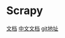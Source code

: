 # Scrapy
[文档](https://docs.scrapy.org/en/latest/)
[中文文档](https://scrapy-chs.readthedocs.io/zh_CN/0.24/)
[git地址](https://github.com/scrapy/scrapy/tree/2.6.1)